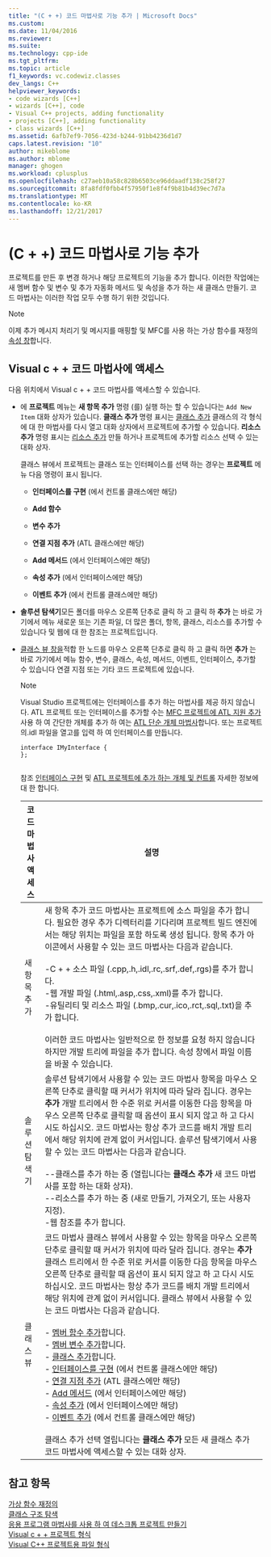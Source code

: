 ```yaml
---
title: "(C + +) 코드 마법사로 기능 추가 | Microsoft Docs"
ms.custom: 
ms.date: 11/04/2016
ms.reviewer: 
ms.suite: 
ms.technology: cpp-ide
ms.tgt_pltfrm: 
ms.topic: article
f1_keywords: vc.codewiz.classes
dev_langs: C++
helpviewer_keywords:
- code wizards [C++]
- wizards [C++], code
- Visual C++ projects, adding functionality
- projects [C++], adding functionality
- class wizards [C++]
ms.assetid: 6afb7ef9-7056-423d-b244-91bb4236d1d7
caps.latest.revision: "10"
author: mikeblome
ms.author: mblome
manager: ghogen
ms.workload: cplusplus
ms.openlocfilehash: c27aeb10a58c828b6503ce96ddaadf138c258f27
ms.sourcegitcommit: 8fa8fdf0fbb4f57950f1e8f4f9b81b4d39ec7d7a
ms.translationtype: MT
ms.contentlocale: ko-KR
ms.lasthandoff: 12/21/2017
---
```

# <a name="adding-functionality-with-code-wizards-c"></a>(C + +) 코드 마법사로 기능 추가
프로젝트를 만든 후 변경 하거나 해당 프로젝트의 기능을 추가 합니다. 이러한 작업에는 새 멤버 함수 및 변수 및 추가 자동화 메서드 및 속성을 추가 하는 새 클래스 만들기. 코드 마법사는 이러한 작업 모두 수행 하기 위한 것입니다.  
  
> [!NOTE]
>  이제 추가 메시지 처리기 및 메시지를 매핑할 및 MFC를 사용 하는 가상 함수를 재정의 [속성 창](/visualstudio/ide/reference/properties-window)합니다.  
  
## <a name="accessing-visual-c-code-wizards"></a>Visual c + + 코드 마법사에 액세스  
 다음 위치에서 Visual c + + 코드 마법사를 액세스할 수 있습니다.  
  
-   에 **프로젝트** 메뉴는 **새 항목 추가** 명령 (를) 실행 하는 할 수 있습니다는 `Add New Item` 대화 상자가 있습니다. **클래스 추가** 명령 표시는 [클래스 추가](../ide/add-class-dialog-box.md) 클래스의 각 형식에 대 한 마법사를 다시 열고 대화 상자에서 프로젝트에 추가할 수 있습니다. **리소스 추가** 명령 표시는 [리소스 추가](../windows/add-resource-dialog-box.md) 만들 하거나 프로젝트에 추가할 리소스 선택 수 있는 대화 상자.  
  
     클래스 뷰에서 프로젝트는 클래스 또는 인터페이스를 선택 하는 경우는 **프로젝트** 메뉴 다음 명령이 표시 됩니다.  
  
    -   **인터페이스를 구현** (에서 컨트롤 클래스에만 해당)  
  
    -   **Add 함수**  
  
    -   **변수 추가**  
  
    -   **연결 지점 추가** (ATL 클래스에만 해당)  
  
    -   **Add 메서드** (에서 인터페이스에만 해당)  
  
    -   **속성 추가** (에서 인터페이스에만 해당)  
  
    -   **이벤트 추가** (에서 컨트롤 클래스에만 해당)  
  
-   **솔루션 탐색기**모든 폴더를 마우스 오른쪽 단추로 클릭 하 고 클릭 하 **추가** 는 바로 가기에서 메뉴 새로운 또는 기존 파일, 더 많은 폴더, 항목, 클래스, 리소스를 추가할 수 있습니다 및 웹에 대 한 참조는 프로젝트입니다.  
  
-   [클래스 뷰 창을](http://msdn.microsoft.com/en-us/8d7430a9-3e33-454c-a9e1-a85e3d2db925)적합 한 노드를 마우스 오른쪽 단추로 클릭 하 고 클릭 하면 **추가** 는 바로 가기에서 메뉴 함수, 변수, 클래스, 속성, 메서드, 이벤트, 인터페이스, 추가할 수 있습니다 연결 지점 또는 기타 코드 프로젝트에 있습니다.  
  
    > [!NOTE]
    >  Visual Studio 프로젝트에는 인터페이스를 추가 하는 마법사를 제공 하지 않습니다. ATL 프로젝트 또는 인터페이스를 추가할 수는 [MFC 프로젝트에 ATL 지원 추가](../mfc/reference/adding-atl-support-to-your-mfc-project.md) 사용 하 여 간단한 개체를 추가 하 여는 [ATL 단순 개체 마법사](../atl/reference/atl-simple-object-wizard.md)합니다. 또는 프로젝트의.idl 파일을 열고를 입력 하 여 인터페이스를 만듭니다.  
  
    ```  
    interface IMyInterface {  
    };  
  
    ```  
  
     참조 [인터페이스 구현](../ide/implementing-an-interface-visual-cpp.md) 및 [ATL 프로젝트에 추가 하는 개체 및 컨트롤](../atl/reference/adding-objects-and-controls-to-an-atl-project.md) 자세한 정보에 대 한 합니다.  
  
    |코드 마법사 액세스|설명|  
    |-----------------------------|-----------------|  
    |새 항목 추가|새 항목 추가 코드 마법사는 프로젝트에 소스 파일을 추가 합니다. 필요한 경우 추가 디렉터리를 기다리며 프로젝트 빌드 엔진에서는 해당 위치는 파일을 포함 하도록 생성 됩니다. 항목 추가 아이콘에서 사용할 수 있는 코드 마법사는 다음과 같습니다.<br /><br /> -C + + 소스 파일 (.cpp,.h,.idl,.rc,.srf,.def,.rgs)를 추가 합니다.<br />-웹 개발 파일 (.html,.asp,.css,.xml)를 추가 합니다.<br />-유틸리티 및 리소스 파일 (.bmp,.cur,.ico,.rct,.sql,.txt)을 추가 합니다.<br /><br /> 이러한 코드 마법사는 일반적으로 한 정보를 요청 하지 않습니다 하지만 개발 트리에 파일을 추가 합니다. 속성 창에서 파일 이름을 바꿀 수 있습니다.|  
    |솔루션 탐색기|솔루션 탐색기에서 사용할 수 있는 코드 마법사 항목을 마우스 오른쪽 단추로 클릭할 때 커서가 위치에 따라 달라 집니다. 경우는 **추가** 개발 트리에서 한 수준 위로 커서를 이동한 다음 항목을 마우스 오른쪽 단추로 클릭할 때 옵션이 표시 되지 않고 하 고 다시 시도 하십시오. 코드 마법사는 항상 추가 코드를 배치 개발 트리에서 해당 위치에 관계 없이 커서입니다. 솔루션 탐색기에서 사용할 수 있는 코드 마법사는 다음과 같습니다.<br /><br /> --클래스를 추가 하는 중 (열립니다는 **클래스 추가** 새 코드 마법사를 포함 하는 대화 상자).<br />--리소스를 추가 하는 중 (새로 만들기, 가져오기, 또는 사용자 지정).<br />-웹 참조를 추가 합니다.|  
    |클래스 뷰|코드 마법사 클래스 뷰에서 사용할 수 있는 항목을 마우스 오른쪽 단추로 클릭할 때 커서가 위치에 따라 달라 집니다. 경우는 **추가** 클래스 트리에서 한 수준 위로 커서를 이동한 다음 항목을 마우스 오른쪽 단추로 클릭할 때 옵션이 표시 되지 않고 하 고 다시 시도 하십시오. 코드 마법사는 항상 추가 코드를 배치 개발 트리에서 해당 위치에 관계 없이 커서입니다. 클래스 뷰에서 사용할 수 있는 코드 마법사는 다음과 같습니다.<br /><br /> -   [멤버 함수 추가](../ide/adding-a-member-function-visual-cpp.md)합니다.<br />-   [멤버 변수 추가](../ide/adding-a-member-variable-visual-cpp.md)합니다.<br />-   [클래스 추가](../ide/adding-a-class-visual-cpp.md)합니다.<br />-   [인터페이스를 구현](../ide/implement-interface-wizard.md) (에서 컨트롤 클래스에만 해당)<br />-   [연결 지점 추가](../ide/implement-connection-point-wizard.md) (ATL 클래스에만 해당)<br />-   [Add 메서드](../ide/add-method-wizard.md) (에서 인터페이스에만 해당)<br />-   [속성 추가](../ide/names-add-property-wizard.md) (에서 인터페이스에만 해당)<br />-   [이벤트 추가](../ide/add-event-wizard.md) (에서 컨트롤 클래스에만 해당)<br /><br /> 클래스 추가 선택 열립니다는 **클래스 추가** 모든 새 클래스 추가 코드 마법사에 액세스할 수 있는 대화 상자.|  
  
## <a name="see-also"></a>참고 항목  
 [가상 함수 재정의](../ide/overriding-a-virtual-function-visual-cpp.md)   
 [클래스 구조 탐색](../ide/navigating-the-class-structure-visual-cpp.md)   
 [응용 프로그램 마법사를 사용 하 여 데스크톱 프로젝트 만들기](../ide/creating-desktop-projects-by-using-application-wizards.md)   
 [Visual c + + 프로젝트 형식](../ide/visual-cpp-project-types.md)   
 [Visual C++ 프로젝트용 파일 형식](../ide/file-types-created-for-visual-cpp-projects.md)